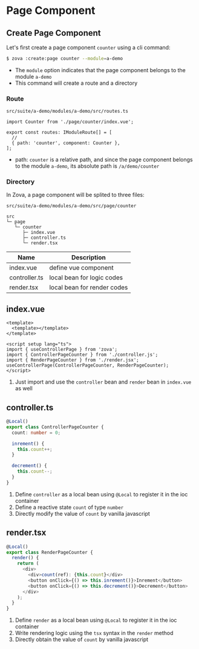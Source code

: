 # Page Component

## Create Page Component

Let's first create a page component `counter` using a cli command:

```bash
$ zova :create:page counter --module=a-demo
```

- The `module` option indicates that the page component belongs to the module `a-demo`
- This command will create a route and a directory

### Route

`src/suite/a-demo/modules/a-demo/src/routes.ts`

```typescript{1,5}
import Counter from './page/counter/index.vue';

export const routes: IModuleRoute[] = [
  //
  { path: 'counter', component: Counter },
];
```

- path: `counter` is a relative path, and since the page component belongs to the module `a-demo`, its absolute path is `/a/demo/counter`

### Directory

In Zova, a page component will be splited to three files:

`src/suite/a-demo/modules/a-demo/src/page/counter`

```
src
└─ page
   └─ counter
      ├─ index.vue
      ├─ controller.ts
      └─ render.tsx
```

| Name          | Description                 |
| ------------- | --------------------------- |
| index.vue     | define vue component        |
| controller.ts | local bean for logic codes  |
| render.tsx    | local bean for render codes |

## index.vue

```vue
<template>
  <template></template>
</template>

<script setup lang="ts">
import { useControllerPage } from 'zova';
import { ControllerPageCounter } from './controller.js';
import { RenderPageCounter } from './render.jsx';
useControllerPage(ControllerPageCounter, RenderPageCounter);
</script>
```

1. Just import and use the `controller` bean and `render` bean in `index.vue` as well

## controller.ts

```typescript
@Local()
export class ControllerPageCounter {
  count: number = 0;

  inrement() {
    this.count++;
  }

  decrement() {
    this.count--;
  }
}
```

1. Define `controller` as a local bean using `@Local` to register it in the ioc container
2. Define a reactive state `count` of type `number`
3. Directly modify the value of `count` by vanilla javascript

## render.tsx

```typescript
@Local()
export class RenderPageCounter {
  render() {
    return (
      <div>
        <div>count(ref): {this.count}</div>
        <button onClick={() => this.inrement()}>Inrement</button>
        <button onClick={() => this.decrement()}>Decrement</button>
      </div>
    );
  }
}
```

1. Define `render` as a local bean using `@Local` to register it in the ioc container
2. Write rendering logic using the `tsx` syntax in the `render` method
3. Directly obtain the value of `count` by vanilla javascript

